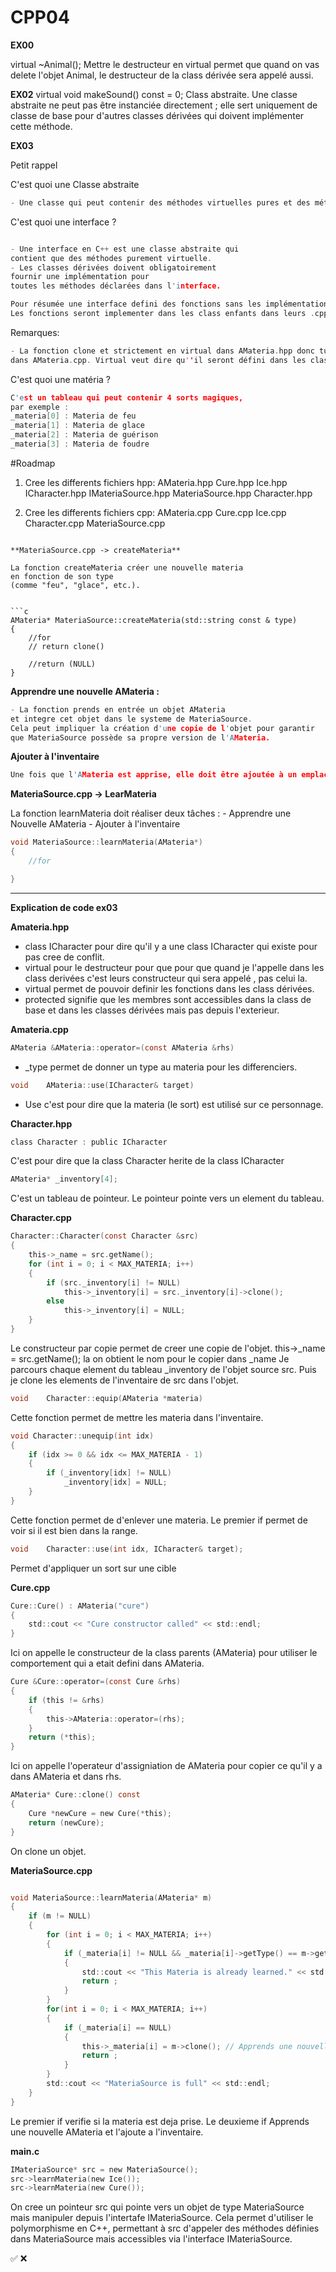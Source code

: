 # CPP04

**EX00**

virtual ~Animal();
Mettre le destructeur en virtual permet que quand on vas delete l'objet Animal, le destructeur de la class dérivée sera appelé aussi.


**EX02**
virtual void makeSound() const = 0;
Class abstraite.
Une classe abstraite ne peut pas être instanciée directement ; elle sert uniquement de classe de base pour d'autres classes dérivées qui doivent implémenter cette méthode.

**EX03**

Petit rappel

C'est quoi une Classe abstraite 

```c
- Une classe qui peut contenir des méthodes virtuelles pures et des méthodes avec implémentation.
```

C'est quoi une interface ? 

```c

- Une interface en C++ est une classe abstraite qui 
contient que des méthodes purement virtuelle.
- Les classes dérivées doivent obligatoirement 
fournir une implémentation pour 
toutes les méthodes déclarées dans l'interface.

Pour résumée une interface defini des fonctions sans les implémentations (pas de .cpp qui implémentes la fonction).
Les fonctions seront implementer dans les class enfants dans leurs .cpp.
```

Remarques:

```c
- La fonction clone et strictement en virtual dans AMateria.hpp donc tu ne dois pas definir les fonctions.
dans AMateria.cpp. Virtual veut dire qu''il seront défini dans les classes dérivées.
```

C'est quoi une matéria ?
```c
C'est un tableau qui peut contenir 4 sorts magiques,
par exemple : 
_materia[0] : Materia de feu
_materia[1] : Materia de glace
_materia[2] : Materia de guérison
_materia[3] : Materia de foudre
```

#Roadmap

1. Cree les differents fichiers hpp:
    AMateria.hpp
    Cure.hpp
    Ice.hpp
    ICharacter.hpp
    IMateriaSource.hpp
    MateriaSource.hpp
    Character.hpp

2. Cree les differents fichiers cpp:
    AMateria.cpp
    Cure.cpp
    Ice.cpp
    Character.cpp
    MateriaSource.cpp

```

**MateriaSource.cpp -> createMateria**

La fonction createMateria créer une nouvelle materia
en fonction de son type 
(comme "feu", "glace", etc.).


```c
AMateria* MateriaSource::createMateria(std::string const & type)
{
	//for
	// return clone()
	
	//return (NULL)	
}
```

**Apprendre une nouvelle AMateria :** 

```c
- La fonction prends en entrée un objet AMateria 
et integre cet objet dans le systeme de MateriaSource.
Cela peut impliquer la création d'une copie de l'objet pour garantir
que MateriaSource possède sa propre version de l'AMateria.
```

**Ajouter à l'inventaire**

```c
Une fois que l'AMateria est apprise, elle doit être ajoutée à un emplacement disponible dans le tableau _materia de MateriaSource.
```

**MateriaSource.cpp -> LearMateria**

La fonction learnMateria doit réaliser deux tâches :
	- Apprendre une Nouvelle AMateria
	- Ajouter à l'inventaire 

```c
void MateriaSource::learnMateria(AMateria*)
{
	//for 

}
```
---------------------------------------------------------------

**Explication de code ex03**

**Amateria.hpp**

- class ICharacter pour dire qu'il y a une class ICharacter qui existe pour pas cree de conflit.
- virtual pour le destructeur pour que pour que quand je l'appelle dans les class derivées
c'est leurs constructeur qui sera appelé , pas celui la.
- virtual permet de pouvoir definir les fonctions dans les class dérivées.
- protected signifie que les membres sont accessibles dans la class de base et dans les classes dérivées mais pas depuis l'exterieur.

**Amateria.cpp**

```c
AMateria &AMateria::operator=(const AMateria &rhs)
```
- _type permet de donner un type au materia pour les differenciers.

```c
void    AMateria::use(ICharacter& target)
```
- Use c'est pour dire que la materia (le sort) est utilisé sur ce personnage.

**Character.hpp**

```c
class Character : public ICharacter 
```
C'est pour dire que la class Character herite de la class ICharacter


```c
AMateria* _inventory[4];
```
C'est un tableau de pointeur. 
Le pointeur pointe vers un element du tableau. 


**Character.cpp**

```c
Character::Character(const Character &src)
{
    this->_name = src.getName();
	for (int i = 0; i < MAX_MATERIA; i++)
	{
        if (src._inventory[i] != NULL)
            this->_inventory[i] = src._inventory[i]->clone();
        else
            this->_inventory[i] = NULL;
    }
}
```
Le constructeur par copie permet de creer une copie de l'objet.
this->_name = src.getName();
la on obtient le nom pour le copier dans _name
Je parcours chaque element du tableau _inventory de l'objet source src.
Puis je clone les elements de l'inventaire de src dans l'objet.



```c
void	Character::equip(AMateria *materia)
```
Cette fonction permet de mettre les materia dans l'inventaire.

```c
void Character::unequip(int idx)
{
    if (idx >= 0 && idx <= MAX_MATERIA - 1)
    {
        if (_inventory[idx] != NULL)
            _inventory[idx] = NULL;
    }
}
```
Cette fonction permet de d'enlever une materia.
Le premier if permet de voir si il est bien dans la range.


```c
void	Character::use(int idx, ICharacter& target);
```
Permet d'appliquer un sort sur une cible 

**Cure.cpp**

```c
Cure::Cure() : AMateria("cure")
{
    std::cout << "Cure constructor called" << std::endl;
}
```

Ici on appelle le constructeur de la class parents (AMateria) 
pour utiliser le comportement qui a etait defini dans AMateria.

```c
Cure &Cure::operator=(const Cure &rhs)
{
    if (this != &rhs)
    {
        this->AMateria::operator=(rhs);
    }
    return (*this);
}
```
Ici on appelle l'operateur d'assigniation de AMateria pour copier ce qu'il y a dans AMateria
et dans rhs.


```c
AMateria* Cure::clone() const
{
    Cure *newCure = new Cure(*this);
    return (newCure);
}
```
On clone un objet.

**MateriaSource.cpp**

```c

void MateriaSource::learnMateria(AMateria* m)
{
	if (m != NULL)
	{
		for (int i = 0; i < MAX_MATERIA; i++)
		{
			if (_materia[i] != NULL && _materia[i]->getType() == m->getType())
			{
				std::cout << "This Materia is already learned." << std::endl;
				return ;
            }
        }
		for(int i = 0; i < MAX_MATERIA; i++)
		{
			if (_materia[i] == NULL)
			{
				this->_materia[i] = m->clone(); // Apprends une nouvelle AMateria et l'ajoute a l'inventaire 
				return ;
			}
		}
		std::cout << "MateriaSource is full" << std::endl;
	}
}
```
Le premier if verifie si la materia est deja prise.
Le deuxieme if Apprends une nouvelle AMateria et l'ajoute a l'inventaire.

**main.c**

```c
IMateriaSource* src = new MateriaSource();
src->learnMateria(new Ice());
src->learnMateria(new Cure());
```

On cree un pointeur src qui pointe vers un objet de type MateriaSource 
mais manipuler depuis l'intertafe IMateriaSource.
Cela permet d'utiliser le polymorphisme en C++, permettant à src d'appeler des méthodes définies dans MateriaSource mais accessibles via l'interface IMateriaSource.






✅
❌
